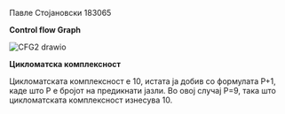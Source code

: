Павле Стојановски 183065

**Control flow Graph**

![CFG2 drawio](https://github.com/pavlestojanovski/SI_2024_lab2_183065/assets/63550181/5a72ef34-1917-4d0f-84a6-b29f74a4b987)

**Цикломатска комплексност**

Цикломатската комплексност е 10, истата ја добив со формулата P+1, каде што P е бројот на предикнати јазли. Во овој случај P=9, така што цикломатската комплексност изнесува 10.



